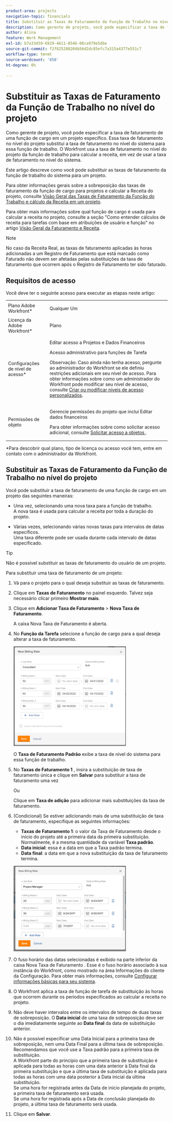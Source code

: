 ```yaml
---
product-area: projects
navigation-topic: financials
title: Substituir as Taxas de Faturamento da Função de Trabalho no nível do projeto
description: Como gerente de projeto, você pode especificar a taxa de faturamento de uma função de cargo em um projeto específico. Essa taxa de faturamento no nível do projeto substitui a taxa de faturamento no nível do sistema para essa função de trabalho. O Workfront usa a taxa de faturamento no nível do projeto da função de trabalho para calcular a receita, em vez de usar a taxa de faturamento no nível do sistema.
author: Alina
feature: Work Management
exl-id: b7a33459-6929-4611-8546-06ca979e5dbe
source-git-commit: f2f825280204b56d2dc85efc7a315a4377e551c7
workflow-type: tm+mt
source-wordcount: '858'
ht-degree: 0%

---
```


# Substituir as Taxas de Faturamento da Função de Trabalho no nível do projeto

Como gerente de projeto, você pode especificar a taxa de faturamento de uma função de cargo em um projeto específico. Essa taxa de faturamento no nível do projeto substitui a taxa de faturamento no nível do sistema para essa função de trabalho. O Workfront usa a taxa de faturamento no nível do projeto da função de trabalho para calcular a receita, em vez de usar a taxa de faturamento no nível do sistema.

Este artigo descreve como você pode substituir as taxas de faturamento da função de trabalho do sistema para um projeto.

Para obter informações gerais sobre a sobreposição das taxas de faturamento da função de cargo para projetos e calcular a Receita do projeto, consulte [Visão Geral das Taxas de Faturamento da Função do Trabalho e cálculo da Receita em um projeto](../../../manage-work/projects/project-finances/override-role-billing-rates-and-calculate-project-revenue.md).

Para obter mais informações sobre qual função de cargo é usada para calcular a receita no projeto, consulte a seção &quot;Como entender cálculos de receita para tarefas com base em atribuições de usuário e função&quot; no artigo [Visão Geral da Faturamento e Receita](../../../manage-work/projects/project-finances/billing-and-revenue-overview.md).

>[!NOTE]
>
>No caso da Receita Real, as taxas de faturamento aplicadas às horas adicionadas a um Registro de Faturamento que está marcado como Faturado não devem ser afetadas pelas substituições da taxa de faturamento que ocorrem após o Registro de Faturamento ter sido faturado.

## Requisitos de acesso

Você deve ter o seguinte acesso para executar as etapas neste artigo:

<table style="table-layout:auto"> 
 <col> 
 <col> 
 <tbody> 
  <tr> 
   <td role="rowheader">Plano Adobe Workfront*</td> 
   <td> <p>Qualquer Um</p> </td> 
  </tr> 
  <tr> 
   <td role="rowheader">Licença da Adobe Workfront*</td> 
   <td> <p>Plano </p> </td> 
  </tr> 
  <tr> 
   <td role="rowheader">Configurações de nível de acesso*</td> 
   <td> <p>Editar acesso a Projetos e Dados Financeiros</p> <p>Acesso administrativo para funções de Tarefa</p> <p>Observação: Caso ainda não tenha acesso, pergunte ao administrador do Workfront se ele definiu restrições adicionais em seu nível de acesso. Para obter informações sobre como um administrador do Workfront pode modificar seu nível de acesso, consulte <a href="../../../administration-and-setup/add-users/configure-and-grant-access/create-modify-access-levels.md" class="MCXref xref">Criar ou modificar níveis de acesso personalizados</a>.</p> </td> 
  </tr> 
  <tr> 
   <td role="rowheader">Permissões de objeto</td> 
   <td> <p>Gerencie permissões do projeto que inclui Editar dados financeiros </p> <p>Para obter informações sobre como solicitar acesso adicional, consulte <a href="../../../workfront-basics/grant-and-request-access-to-objects/request-access.md" class="MCXref xref">Solicitar acesso a objetos </a>.</p> </td> 
  </tr> 
 </tbody> 
</table>

&#42;Para descobrir qual plano, tipo de licença ou acesso você tem, entre em contato com o administrador da Workfront.

## Substituir as Taxas de Faturamento da Função de Trabalho no nível do projeto

Você pode substituir a taxa de faturamento de uma função de cargo em um projeto das seguintes maneiras:

* Uma vez, selecionando uma nova taxa para a função de trabalho.\
   A nova taxa é usada para calcular a receita por toda a duração do projeto.

* Várias vezes, selecionando várias novas taxas para intervalos de datas específicos.\
   Uma taxa diferente pode ser usada durante cada intervalo de datas especificado.

>[!TIP]
>
>Não é possível substituir as taxas de faturamento do usuário de um projeto.

Para substituir uma taxa de faturamento de um projeto:

1. Vá para o projeto para o qual deseja substituir as taxas de faturamento.
1. Clique em **Taxas de Faturamento** no painel esquerdo. Talvez seja necessário clicar primeiro **Mostrar mais**.
1. Clique em **Adicionar Taxa de Faturamento** > **Nova Taxa de Faturamento**.

   A caixa Nova Taxa de Faturamento é aberta.

1. No **Função da Tarefa** selecione a função de cargo para a qual deseja alterar a taxa de faturamento.

   ![](assets/override-billing-rate-on-project-nwe-350x310.png)

   O **Taxa de Faturamento Padrão** exibe a taxa de nível do sistema para essa função de trabalho.

1. No **Taxas de Faturamento 1** , insira a substituição de taxa de faturamento única e clique em **Salvar** para substituir a taxa de faturamento uma vez

   Ou

   Clique em **Taxa de adição** para adicionar mais substituições da taxa de faturamento.

1. (Condicional) Se estiver adicionando mais de uma substituição de taxa de faturamento, especifique as seguintes informações:

   * **Taxas de Faturamento 1**: o valor da Taxa de Faturamento desde o início do projeto até a primeira data da primeira substituição. Normalmente, é a mesma quantidade da variável **Taxa padrão**.
   * **Data inicial**: essa é a data em que a Taxa padrão termina.
   * **Data final**: a data em que a nova substituição da taxa de faturamento termina.

   ![new_billing_rate_with_adapt_dates.png](assets/new-billing-rate-with-adjustment-dates-350x266.png)

1. O fuso horário das datas selecionadas é exibido na parte inferior da caixa Nova Taxa de Faturamento . Esse é o fuso horário associado à sua instância do Workfront, como mostrado na área Informações do cliente da Configuração. Para obter mais informações, consulte [Configurar informações básicas para seu sistema](../../../administration-and-setup/get-started-wf-administration/configure-basic-info.md).
1. O Workfront aplica a taxa de função de tarefa de substituição às horas que ocorrem durante os períodos especificados ao calcular a receita no projeto.
1. Não deve haver intervalos entre os intervalos de tempo de duas taxas de sobreposição. O **Data inicial** de uma taxa de sobreposição deve ser o dia imediatamente seguinte ao **Data final** da data de substituição anterior.

1. Não é possível especificar uma Data Inicial para a primeira taxa de sobreposição, nem uma Data Final para a última taxa de sobreposição.\
   Recomendamos que você use a Taxa padrão para a primeira taxa de substituição.\
   A Workfront parte do princípio que a primeira taxa de substituição é aplicada para todas as horas com uma data anterior à Data final da primeira substituição e que a última taxa de substituição é aplicada para todas as horas com uma data posterior à Data inicial da última substituição.\
   Se uma hora for registrada antes da Data de início planejada do projeto, a primeira taxa de faturamento será usada.\
   Se uma hora for registrada após a Data de conclusão planejada do projeto, a última taxa de faturamento será usada.

1. Clique em **Salvar**.

